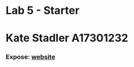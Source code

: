 # Lab 5 - Starter
# Kate Stadler A17301232
### Expose: [website](https://kstad21.github.io/Lab5_Starter/expose.html)
